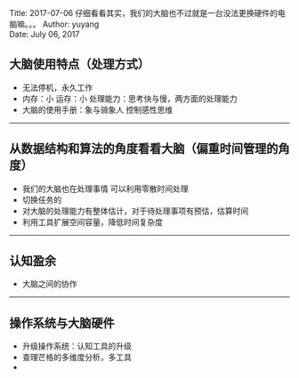 Title:  2017-07-06  仔细看看其实，我们的大脑也不过就是一台没法更换硬件的电脑嘛。。。
Author: yuyang  
Date:   July 06, 2017  

## 大脑使用特点（处理方式）
* 无法停机，永久工作
* 内存：小  运存：小 处理能力：思考快与慢，两方面的处理能力
* 大脑的使用手册：象与骑象人   控制感性思维


- - - - -



## 从数据结构和算法的角度看看大脑（偏重时间管理的角度）
* 我们的大脑也在处理事情  可以利用零散时间处理
* 切换任务的
* 对大脑的处理能力有整体估计，对于待处理事项有预估，估算时间
* 利用工具扩展空间容量，降低时间复杂度


- - - - -


## 认知盈余
* 大脑之间的协作


- - - - -


## 操作系统与大脑硬件
* 升级操作系统：认知工具的升级
* 查理芒格的多维度分析，多工具
* 
